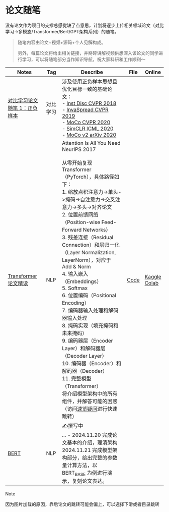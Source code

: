 # 论文随笔

没有论文作为项目的支撑总感觉缺了点意思，计划将逐步上传相关领域论文（对比学习->多模态/Transformer/Bert/GPT架构系列）的随笔。

> 随笔内容由论文+视频+源码+个人见解构成。
>
> 另外，每篇论文将给出相关链接，并掰碎讲解视频供想深入该论文的同学进行学习，可以将随笔部分当作知识导航，祝大家科研和工作顺利～

| Notes                                                        | Tag      | Describe                                                     | File                                         | Online                                                       |
| ------------------------------------------------------------ | -------- | ------------------------------------------------------------ | -------------------------------------------- | ------------------------------------------------------------ |
| [对比学习论文随笔 1：正负样本](./对比学习论文随笔%201：正负样本.md) | 对比学习 | 涉及使用正负样本思想且优化目标一致的基础论文：<br />- [Inst Disc CVPR 2018](./对比学习论文随笔%201：正负样本.md#inst-disc)<br />- [InvaSpread CVPR 2019](./对比学习论文随笔%201：正负样本.md#invaspread)<br />- [MoCo CVPR 2020](./对比学习论文随笔%201：正负样本.md#moco)<br />- [SimCLR ICML 2020](./对比学习论文随笔%201：正负样本.md#simclr)<br />- [MoCo v2 arXiv 2020](./对比学习论文随笔%201：正负样本.md#moco-v2) |                                              |                                                              |
| [Transformer 论文精读](./Transformer%20论文精读.md)          | NLP      | Attention Is All You Need<br />NeurIPS 2017<br /><br />从零开始复现 Transformer（PyTorch），具体路径如下：<br />1. 缩放点积注意力->单头->掩码->自注意力->交叉注意力->多头->对齐论文<br/>2. 位置前馈网络（Position-wise Feed-Forward Networks）<br/>3. 残差连接（Residual Connection）和层归一化（Layer Normalization, LayerNorm），对应于 Add & Norm<br/>4. 输入嵌入（Embeddings）<br/>5. Softmax<br/>6. 位置编码（Positional Encoding）<br/>7. 编码器输入处理和解码器输入处理<br/>8. 掩码实现（填充掩码和未来掩码）<br/>9. 编码器层（Encoder Layer）和解码器层（Decoder Layer）<br/>10. 编码器（Encoder）和解码器（Decoder）<br/>11. 完整模型（Transformer）<br />将介绍模型架构中的所有组件，并解答可能的困惑（访问[速览疑问](./Transformer%20论文精读.md#速览疑问)进行快速跳转） | [Code](./Demos/动手实现%20Transformer.ipynb) | [Kaggle](https://www.kaggle.com/code/aidemos/transformer)<br />[Colab](https://colab.research.google.com/drive/1BtYPNjEHw3dudw5KKFe9dBEsUsgkm1Vt?usp=sharing) |
| [BERT](./BERT.md)                                            | NLP      | ✍️撰写中<br />... - 2024.11.20 完成论文基本的介绍，理清架构<br />2024.11.21 完成模型架构部分，给出完整的参数量计算方法，以 $\text{BERT}_\text{BASE}$ 为例进行演示，复刻论文表达。<br /> |                                              |                                                              |

> [!note]
>
> 因为图片加载的原因，靠后论文的跳转可能会偏上，可以选择下滑或者目录跳转
